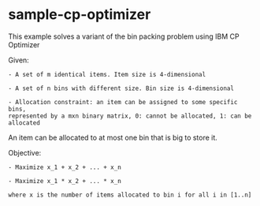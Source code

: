 # sample-cp-optimizer

This example solves a variant of the bin packing problem using IBM CP Optimizer

Given:

    - A set of m identical items. Item size is 4-dimensional
    
    - A set of n bins with different size. Bin size is 4-dimensional
    
    - Allocation constraint: an item can be assigned to some specific bins, 
    represented by a mxn binary matrix, 0: cannot be allocated, 1: can be allocated
    
An item can be allocated to at most one bin that is big to store it.

Objective:

    - Maximize x_1 + x_2 + ... + x_n
    
    - Maximize x_1 * x_2 + ... * x_n
    
    where x is the number of items allocated to bin i for all i in [1..n]
